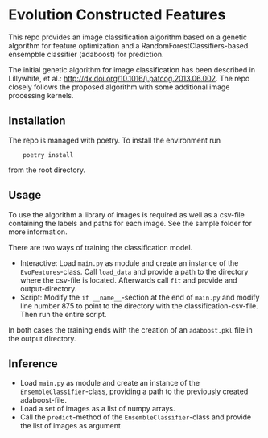 # Evolution Constructed Features
This repo provides an image classification algorithm based on a genetic algorithm for feature optimization and a RandomForestClassifiers-based ensempble classifier (adaboost) for prediction.

The initial genetic algorithm for image classification has been described in Lillywhite, et al.: http://dx.doi.org/10.1016/j.patcog.2013.06.002. The repo closely follows the proposed algorithm with some additional image processing kernels. 

## Installation
The repo is managed with poetry. To install the environment run
```
    poetry install
```
from the root directory.

## Usage
To use the algorithm a library of images is required as well as a csv-file containing the labels and paths for each image. See the sample folder for more information. 

There are two ways of training the classification model.
- Interactive: Load `main.py` as module and create an instance of the `EvoFeatures`-class. Call `load_data` and provide a path to the directory where the csv-file is located. Afterwards call `fit` and provide and output-directory.
- Script: Modify the `if __name__`-section at the end of `main.py` and modify line number 875 to point to the directory with the classification-csv-file. Then run the entire script.

In both cases the training ends with the creation of an `adaboost.pkl` file in the output directory.

## Inference
- Load `main.py` as module and create an instance of the `EnsembleClassifier`-class, providing a path to the previously created adaboost-file.
- Load a set of images as a list of numpy arrays.
- Call the `predict`-method of the `EnsembleClassifier`-class and provide the list of images as argument

